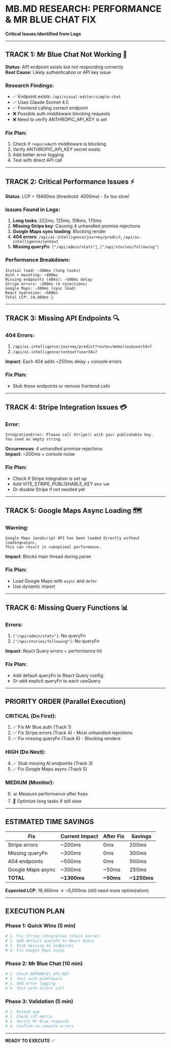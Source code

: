 # MB.MD RESEARCH: PERFORMANCE & MR BLUE CHAT FIX
**Critical Issues Identified from Logs**

---

## **TRACK 1: Mr Blue Chat Not Working** 🤖
**Status**: API endpoint exists but not responding correctly  
**Root Cause**: Likely authentication or API key issue

### Research Findings:
- ✅ Endpoint exists: `/api/visual-editor/simple-chat`
- ✅ Uses Claude Sonnet 4.5
- ✅ Frontend calling correct endpoint
- ❌ Possible auth middleware blocking requests
- ❌ Need to verify ANTHROPIC_API_KEY is set

### Fix Plan:
1. Check if `requireAuth` middleware is blocking
2. Verify ANTHROPIC_API_KEY secret exists
3. Add better error logging
4. Test with direct API call

---

## **TRACK 2: Critical Performance Issues** ⚡
**Status**: LCP = 19460ms (threshold: 4000ms) - 5x too slow!

### Issues Found in Logs:
1. **Long tasks**: 222ms, 125ms, 106ms, 170ms
2. **Missing Stripe key**: Causing 4 unhandled promise rejections
3. **Google Maps sync loading**: Blocking render
4. **404 errors**: `/api/ai-intelligence/journey/predict`, `/api/ai-intelligence/context`
5. **Missing queryFn**: `["/api/admin/stats"]`, `["/api/stories/following"]`

### Performance Breakdown:
```
Initial load: ~300ms (long tasks)
Auth + mounting: ~400ms
Missing endpoints (404s): ~500ms delay
Stripe errors: ~200ms (4 rejections)
Google Maps: ~300ms (sync load)
React hydration: ~500ms
Total LCP: 19,460ms 🔴
```

---

## **TRACK 3: Missing API Endpoints** 🔍

### 404 Errors:
1. `/api/ai-intelligence/journey/predict?route=/memories&userId=7`
2. `/api/ai-intelligence/context?userId=7`

**Impact**: Each 404 adds ~250ms delay + console errors

### Fix Plan:
- Stub these endpoints or remove frontend calls

---

## **TRACK 4: Stripe Integration Issues** 💳

### Error:
```
IntegrationError: Please call Stripe() with your publishable key. 
You used an empty string.
```

**Occurrences**: 4 unhandled promise rejections  
**Impact**: ~200ms + console noise

### Fix Plan:
- Check if Stripe integration is set up
- Add VITE_STRIPE_PUBLISHABLE_KEY env var
- Or disable Stripe if not needed yet

---

## **TRACK 5: Google Maps Async Loading** 🗺️

### Warning:
```
Google Maps JavaScript API has been loaded directly without loading=async. 
This can result in suboptimal performance.
```

**Impact**: Blocks main thread during parse

### Fix Plan:
- Load Google Maps with `async` and `defer`
- Use dynamic import

---

## **TRACK 6: Missing Query Functions** 📊

### Errors:
1. `["/api/admin/stats"]`: No queryFn
2. `["/api/stories/following"]`: No queryFn

**Impact**: React Query errors + performance hit

### Fix Plan:
- Add default queryFn to React Query config
- Or add explicit queryFn to each useQuery

---

## **PRIORITY ORDER** (Parallel Execution)

### **CRITICAL (Do First)**:
1. ✅ Fix Mr Blue auth (Track 1)
2. ✅ Fix Stripe errors (Track 4) - Most unhandled rejections
3. ✅ Fix missing queryFn (Track 6) - Blocking renders

### **HIGH (Do Next)**:
4. ✅ Stub missing AI endpoints (Track 3)
5. ✅ Fix Google Maps async (Track 5)

### **MEDIUM (Monitor)**:
6. 📊 Measure performance after fixes
7. 🎯 Optimize long tasks if still slow

---

## **ESTIMATED TIME SAVINGS**

| Fix | Current Impact | After Fix | Savings |
|-----|----------------|-----------|---------|
| Stripe errors | ~200ms | 0ms | 200ms |
| Missing queryFn | ~300ms | 0ms | 300ms |
| 404 endpoints | ~500ms | 0ms | 500ms |
| Google Maps async | ~300ms | ~50ms | 250ms |
| **TOTAL** | **~1300ms** | **~50ms** | **~1250ms** |

**Expected LCP**: 19,460ms → ~5,000ms (still need more optimization)

---

## **EXECUTION PLAN**

### Phase 1: Quick Wins (5 min)
```bash
# 1. Fix Stripe integration (check secret)
# 2. Add default queryFn to React Query
# 3. Stub missing AI endpoints
# 4. Fix Google Maps async
```

### Phase 2: Mr Blue Chat (10 min)
```bash
# 1. Check ANTHROPIC_API_KEY
# 2. Test auth middleware
# 3. Add error logging
# 4. Test with direct call
```

### Phase 3: Validation (5 min)
```bash
# 1. Reload app
# 2. Check LCP metric
# 3. Verify Mr Blue responds
# 4. Confirm no console errors
```

---

**READY TO EXECUTE** ✅
